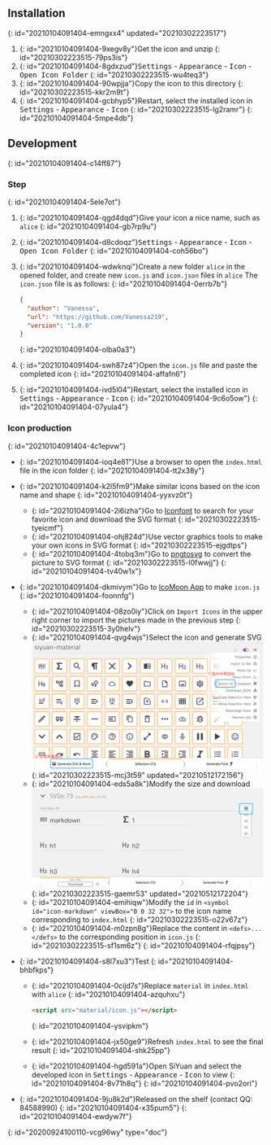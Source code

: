 ## Installation
{: id="20210104091404-emngxx4" updated="20210302223517"}

1. {: id="20210104091404-9xegv8y"}Get the icon and unzip
   {: id="20210302223515-79ps3is"}
2. {: id="20210104091404-8gdxzud"}<kbd>Settings</kbd> - <kbd>Appearance</kbd> - <kbd>Icon</kbd> - <kbd>Open Icon Folder</kbd>
   {: id="20210302223515-wu4teq3"}
3. {: id="20210104091404-90wpjja"}Copy the icon to this directory
   {: id="20210302223515-kkr2m9t"}
4. {: id="20210104091404-gcbhyp5"}Restart, select the installed icon in <kbd>Settings</kbd> - <kbd>Appearance</kbd> - <kbd>Icon</kbd>
   {: id="20210302223515-lg2ramr"}
{: id="20210104091404-5mpe4db"}

## Development
{: id="20210104091404-c14ff87"}

### Step
{: id="20210104091404-5ele7ot"}

1. {: id="20210104091404-qgd4dqd"}Give your icon a nice name, such as `alice`
   {: id="20210104091404-gb7rp9u"}
2. {: id="20210104091404-d8cdoqz"}<kbd>Settings</kbd> - <kbd>Appearance</kbd> - <kbd>Icon</kbd> - <kbd>Open Icon Folder</kbd>
   {: id="20210104091404-coh56bo"}
3. {: id="20210104091404-wdwknqi"}Create a new folder `alice` in the opened folder, and create new `icon.js` and `icon.json` files in `alice` The `icon.json` file is as follows:
   {: id="20210104091404-0errb7b"}

   ```json
   {
     "author": "Vanessa",
     "url": "https://github.com/Vanessa219",
     "version": "1.0.0"
   }
   ```
   {: id="20210104091404-olba0a3"}
4. {: id="20210104091404-swh87z4"}Open the `icon.js` file and paste the completed icon
   {: id="20210104091404-affafn6"}
5. {: id="20210104091404-ivd5l04"}Restart, select the installed icon in <kbd>Settings</kbd> - <kbd>Appearance</kbd> - <kbd>Icon</kbd>
   {: id="20210104091404-9c6o5ow"}
{: id="20210104091404-07yula4"}

### Icon production
{: id="20210104091404-4c1epvw"}

* {: id="20210104091404-ioq4e81"}Use a browser to open the `index.html` file in the icon folder
  {: id="20210104091404-tt2x38y"}
* {: id="20210104091404-k2l5fm9"}Make similar icons based on the icon name and shape
  {: id="20210104091404-yyxvz0t"}

  * {: id="20210104091404-2i6izha"}Go to [Iconfont](https://www.iconfont.cn) to search for your favorite icon and download the SVG format
    {: id="20210302223515-tyeicmf"}
  * {: id="20210104091404-ohj824d"}Use vector graphics tools to make your own icons in SVG format
    {: id="20210302223515-ejgdtps"}
  * {: id="20210104091404-4tobq3m"}Go to [pngtosvg](https://www.pngtosvg.com/) to convert the picture to SVG format
    {: id="20210302223515-l0fwwjj"}
  {: id="20210104091404-tv40w1x"}
* {: id="20210104091404-dkmivym"}Go to [IcoMoon App](https://icomoon.io/app/#/select) to make `icon.js`
  {: id="20210104091404-foonnfg"}

  * {: id="20210104091404-08zo0iy"}Click on `Import Icons` in the upper right corner to import the pictures made in the previous step
    {: id="20210302223515-3y0helv"}
  * {: id="20210104091404-qvg4wjs"}Select the icon and generate SVG
    ![custom-icon1.png](assets/custom-icon1-20210512172156-jaoyrnz.png)
    {: id="20210302223515-mcj3t59" updated="20210512172156"}
  * {: id="20210104091404-eds5a8k"}Modify the size and download
    ![custom-icon2.png](assets/custom-icon2-20210512172204-dphc486.png)
    {: id="20210302223515-gaemr53" updated="20210512172204"}
  * {: id="20210104091404-emihiqw"}Modify the `id` in `<symbol id="icon-markdown" viewBox="0 0 32 32">` to the icon name corresponding to `index.html`
    {: id="20210302223515-o22v67z"}
  * {: id="20210104091404-m0zpn8g"}Replace the content in `<defs>...</defs>` to the corresponding position in `icon.js`
    {: id="20210302223515-sf1sm6z"}
  {: id="20210104091404-rfqjpsy"}
* {: id="20210104091404-s8l7xu3"}Test
  {: id="20210104091404-bhbfkps"}

  * {: id="20210104091404-0cijd7s"}Replace `material` in `index.html` with `alice`
    {: id="20210104091404-azquhxu"}

    ```html
    <script src="material/icon.js"></script>
    ```
    {: id="20210104091404-ysvipkm"}
  * {: id="20210104091404-jx50ge9"}Refresh `index.html` to see the final result
    {: id="20210104091404-shk25pp"}
  * {: id="20210104091404-hgd591a"}Open SiYuan and select the developed icon in <kbd>Settings</kbd> - <kbd>Appearance</kbd> - <kbd>Icon</kbd> to view
    {: id="20210104091404-8v71h8q"}
  {: id="20210104091404-pvo2ori"}
* {: id="20210104091404-9ju8k2d"}Released on the shelf (contact QQ: 84588990)
  {: id="20210104091404-x35pum5"}
{: id="20210104091404-ewdyw7f"}


{: id="20200924100110-vcg96wy" type="doc"}
